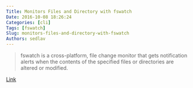 ```yaml
---
Title: Monitors Files and Directory with fswatch
Date: 2016-10-08 18:26:24
Categories: [cli]
Tags: [fswatch]
Slug: monitors-files-and-directory-with-fswatch
Authors: sedlav
---
```


> fswatch is a cross-platform, file change monitor that gets notification alerts when the contents of the specified files or directories are altered or modified.

[Link](http://www.tecmint.com/fswatch-monitors-files-and-directory-changes-modifications-in-linux/)
